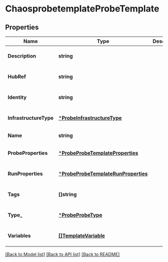 # ChaosprobetemplateProbeTemplate

## Properties
Name | Type | Description | Notes
------------ | ------------- | ------------- | -------------
**Description** | **string** |  | [optional] [default to null]
**HubRef** | **string** |  | [optional] [default to null]
**Identity** | **string** |  | [optional] [default to null]
**InfrastructureType** | [***ProbeInfrastructureType**](probe.InfrastructureType.md) |  | [optional] [default to null]
**Name** | **string** |  | [default to null]
**ProbeProperties** | [***ProbeProbeTemplateProperties**](probe.ProbeTemplateProperties.md) |  | [optional] [default to null]
**RunProperties** | [***ProbeProbeTemplateRunProperties**](probe.ProbeTemplateRunProperties.md) |  | [optional] [default to null]
**Tags** | **[]string** |  | [optional] [default to null]
**Type_** | [***ProbeProbeType**](probe.ProbeType.md) |  | [optional] [default to null]
**Variables** | [**[]TemplateVariable**](template.Variable.md) |  | [optional] [default to null]

[[Back to Model list]](../README.md#documentation-for-models) [[Back to API list]](../README.md#documentation-for-api-endpoints) [[Back to README]](../README.md)

